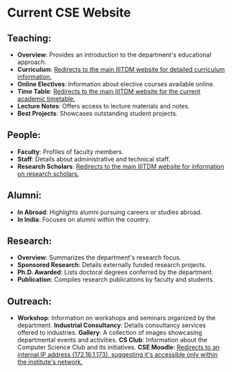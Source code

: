 # Current CSE Website

## Teaching:
- **Overview**: Provides an introduction to the department's educational approach.
- **Curriculum**: [Redirects to the main IIITDM website for detailed curriculum information.](https://www.iiitdm.ac.in)
- **Online Electives**: Information about elective courses available online.
- **Time Table**: [Redirects to the main IIITDM website for the current academic timetable.](https://www.iiitdm.ac.in)
- **Lecture Notes**: Offers access to lecture materials and notes.
- **Best Projects**: Showcases outstanding student projects.

## People:
- **Faculty**: Profiles of faculty members.
- **Staff**: Details about administrative and technical staff.
- **Research Scholars**: [Redirects to the main IIITDM website for information on research scholars.](https://www.iiitdm.ac.in)

## Alumni:
- **In Abroad**: Highlights alumni pursuing careers or studies abroad.
- **In India**: Focuses on alumni within the country.

## Research:
- **Overview**: Summarizes the department's research focus.
- **Sponsored Research**: Details externally funded research projects.
- **Ph.D. Awarded**: Lists doctoral degrees conferred by the department.
- **Publication**: Compiles research publications by faculty and students.

## Outreach:
- **Workshop**: Information on workshops and seminars organized by the department.
**Industrial Consultancy**: Details consultancy services offered to industries.
**Gallery**: A collection of images showcasing departmental events and activities.
**CS Club**: Information about the Computer Science Club and its initiatives.
**CSE Moodle**: [Redirects to an internal IP address (172.16.1.173), suggesting it's accessible only within the institute's network.](http://172.16.1.173)
